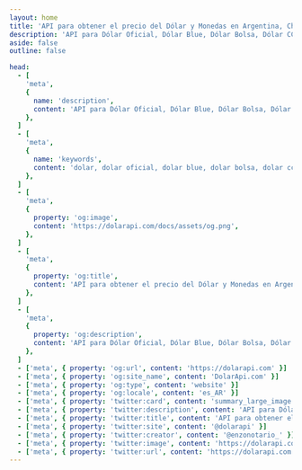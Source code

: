 ```yaml
---
layout: home
title: 'API para obtener el precio del Dólar y Monedas en Argentina, Chile y Venezuela'
description: 'API para Dólar Oficial, Dólar Blue, Dólar Bolsa, Dólar CCL, Dólar Mayorista, Dólar Paralelo'
aside: false
outline: false

head:
  - [
    'meta',
    {
      name: 'description',
      content: 'API para Dólar Oficial, Dólar Blue, Dólar Bolsa, Dólar CCL, Dólar Mayorista, Dólar Paralelo',
    },
  ]
  - [
    'meta',
    {
      name: 'keywords',
      content: 'dolar, dolar oficial, dolar blue, dolar bolsa, dolar ccl, dolar mayorista, dolar api, dolar api argentina',
    },
  ]
  - [
    'meta',
    {
      property: 'og:image',
      content: 'https://dolarapi.com/docs/assets/og.png',
    },
  ]
  - [
    'meta',
    {
      property: 'og:title',
      content: 'API para obtener el precio del Dólar y Monedas en Argentina, Chile y Venezuela',
    },
  ]
  - [
    'meta',
    {
      property: 'og:description',
      content: 'API para Dólar Oficial, Dólar Blue, Dólar Bolsa, Dólar CCL, Dólar Mayorista, Dólar Paralelo',
    },
  ]
  - ['meta', { property: 'og:url', content: 'https://dolarapi.com' }]
  - ['meta', { property: 'og:site_name', content: 'DolarApi.com' }]
  - ['meta', { property: 'og:type', content: 'website' }]
  - ['meta', { property: 'og:locale', content: 'es_AR' }]
  - ['meta', { property: 'twitter:card', content: 'summary_large_image' }]
  - ['meta', { property: 'twitter:description', content: 'API para Dólar Oficial, Dólar Blue, Dólar Bolsa, Dólar CCL, Dólar Mayorista, Dólar Paralelo' }]
  - ['meta', { property: 'twitter:title', content: 'API para obtener el precio del Dólar y Monedas en Argentina, Chile y Venezuela' }]
  - ['meta', { property: 'twitter:site', content: '@dolarapi' }]
  - ['meta', { property: 'twitter:creator', content: '@enzonotario_' }]
  - ['meta', { property: 'twitter:image', content: 'https://dolarapi.com/docs/assets/og.png' }]
  - ['meta', { property: 'twitter:url', content: 'https://dolarapi.com' }]
---
```


<script setup>
import Home from '@theme/components/Home.vue';
</script>

<Home />

